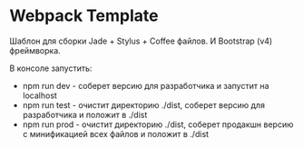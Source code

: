 # Webpack Template

Шаблон для сборки Jade + Stylus + Coffee файлов. И Bootstrap (v4) фреймворка.

В консоле запустить:
- npm run dev - соберет версию для разработчика и запустит на localhost
- npm run test - очистит директорию ./dist, соберет версию для разработчика и положит в ./dist
- npm run prod - очистит директорию ./dist, соберет продакшн версию с минификацией всех файлов и положит в ./dist
